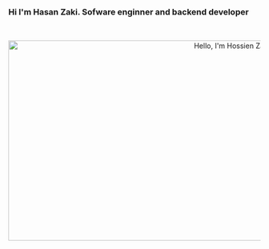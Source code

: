 ### Hi I'm Hasan Zaki. Sofware enginner and backend developer
<br />
<p align="center"><img width="1000" height="400" alt="Hello, I'm Hossien Zaki. I do open source!" src="./images/90066.jpg" /></p>
<br />

